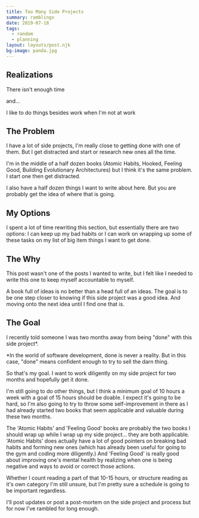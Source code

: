 ```yaml
---
title: Too Many Side Projects
summary: ramblings
date: 2019-07-18
tags:
  - random
  - planning
layout: layouts/post.njk
bg-image: panda.jpg
---
```


## Realizations

There isn't enough time

and...

I like to do things besides work when I'm not at work

## The Problem

I have a lot of side projects, I'm really close to getting done with one of them. But I get distracted and start or research new ones all the time.

I'm in the middle of a half dozen books (Atomic Habits, Hooked, Feeling Good, Building Evolutionary Architectures) but I think it's the same problem. I start one then get distracted.

I also have a half dozen things I want to write about here. But you are probably get the idea of where that is going.

## My Options

I spent a lot of time rewriting this section, but essentially there are two options: I can keep up my bad habits or I can work on wrapping up some of these tasks on my list of big item things I want to get done.

## The Why

This post wasn't one of the posts I wanted to write, but I felt like I needed to write this one to keep myself accountable to myself.

A book full of ideas is no better than a head full of an ideas. The goal is to be one step closer to knowing if this side project was a good idea. And moving onto the next idea until I find one that is.

## The Goal

I recently told someone I was two months away from being "done" with this side project*.

*In the world of software development, done is never a reality. But in this case, "done" means confident enough to try to sell the darn thing.

So that's my goal. I want to work diligently on my side project for two months and hopefully get it done.

I'm still going to do other things, but I think a minimum goal of 10 hours a week with a goal of 15 hours should be doable. I expect it's going to be hard, so I'm also going to try to throw some self-improvement in there as I had already started two books that seem applicable and valuable during these two months.

The 'Atomic Habits' and 'Feeling Good' books are probably the two books I should wrap up while I wrap up my side project... they are both applicable. 'Atomic Habits' does actually have a lot of good pointers on breaking bad habits and forming new ones (which has already been useful for going to the gym and coding more diligently.) And 'Feeling Good' is really good about improving one's mental health by realizing when one is being negative and ways to avoid or correct those actions.

Whether I count reading a part of that 10-15 hours, or structure reading as it's own category I'm still unsure, but I'm pretty sure a schedule is going to be important regardless.

I'll post updates or post a post-mortem on the side project and process but for now I've rambled for long enough.
